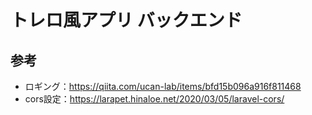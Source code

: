 # トレロ風アプリ バックエンド

## 参考
* ロギング：https://qiita.com/ucan-lab/items/bfd15b096a916f811468
* cors設定：https://larapet.hinaloe.net/2020/03/05/laravel-cors/